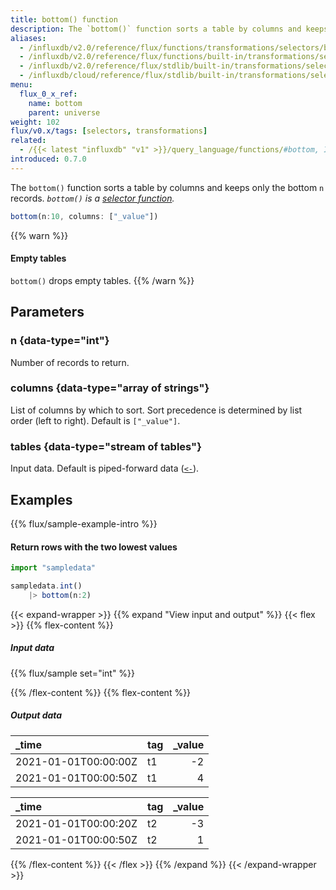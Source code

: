 ```yaml
---
title: bottom() function
description: The `bottom()` function sorts a table by columns and keeps only the bottom n records.
aliases:
  - /influxdb/v2.0/reference/flux/functions/transformations/selectors/bottom
  - /influxdb/v2.0/reference/flux/functions/built-in/transformations/selectors/bottom/
  - /influxdb/v2.0/reference/flux/stdlib/built-in/transformations/selectors/bottom/
  - /influxdb/cloud/reference/flux/stdlib/built-in/transformations/selectors/bottom/
menu:
  flux_0_x_ref:
    name: bottom
    parent: universe
weight: 102
flux/v0.x/tags: [selectors, transformations]
related:
  - /{{< latest "influxdb" "v1" >}}/query_language/functions/#bottom, InfluxQL – BOTTOM()
introduced: 0.7.0
---
```


The `bottom()` function sorts a table by columns and keeps only the bottom `n` records.
_`bottom()` is a [selector function](/flux/v0.x/function-types/#selectors)._

```js
bottom(n:10, columns: ["_value"])
```

{{% warn %}}
#### Empty tables
`bottom()` drops empty tables.
{{% /warn %}}

## Parameters

### n {data-type="int"}
Number of records to return.

### columns {data-type="array of strings"}
List of columns by which to sort.
Sort precedence is determined by list order (left to right).
Default is `["_value"]`.

### tables {data-type="stream of tables"}
Input data.
Default is piped-forward data ([`<-`](/flux/v0.x/spec/expressions/#pipe-expressions)).

## Examples
{{% flux/sample-example-intro %}}

#### Return rows with the two lowest values
```js
import "sampledata"

sampledata.int()
    |> bottom(n:2)
```

{{< expand-wrapper >}}
{{% expand "View input and output" %}}
{{< flex >}}
{{% flex-content %}}

##### Input data
{{% flux/sample set="int" %}}

{{% /flex-content %}}
{{% flex-content %}}

##### Output data
| _time                | tag | _value |
| :------------------- | :-- | -----: |
| 2021-01-01T00:00:00Z | t1  |     -2 |
| 2021-01-01T00:00:50Z | t1  |      4 |

| _time                | tag | _value |
| :------------------- | :-- | -----: |
| 2021-01-01T00:00:20Z | t2  |     -3 |
| 2021-01-01T00:00:50Z | t2  |      1 |

{{% /flex-content %}}
{{< /flex >}}
{{% /expand %}}
{{< /expand-wrapper >}}
